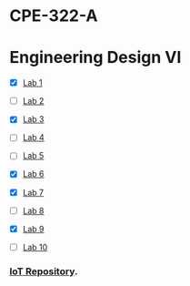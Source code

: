 # CPE-322-A
# Engineering Design VI

- [x] [Lab 1](https://github.com/mbanks01/EE-322-A/tree/main/lab1)
- [ ] [Lab 2](https://github.com/mbanks01/EE-322-A/tree/main/lab2)
- [x] [Lab 3](https://github.com/mbanks01/EE-322-A/tree/main/lab3)
- [ ] [Lab 4](https://github.com/mbanks01/EE-322-A/tree/main/lab4)
- [ ] [Lab 5](https://github.com/mbanks01/EE-322-A/tree/main/lab5)
- [x] [Lab 6](https://github.com/mbanks01/EE-322-A/tree/main/lab6)
- [x] [Lab 7](https://github.com/mbanks01/EE-322-A/tree/main/lab7)
- [ ] [Lab 8](https://github.com/mbanks01/EE-322-A/tree/main/lab8)
- [x] [Lab 9](https://github.com/mbanks01/EE-322-A/tree/main/lab9)
- [ ] [Lab 10](https://github.com/mbanks01/EE-322-A/tree/main/lab10)


### [IoT Repository]([https://pages.github.com/](https://github.com/kevinwlu/iot)).
